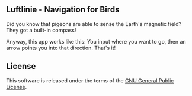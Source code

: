 ## Luftlinie - Navigation for Birds

Did you know that pigeons are able to sense the Earth's magnetic field? They got a built-in compass!

Anyway, this app works like this: You input where you want to go, then an arrow points you into that direction. That's it!

## License

This software is released under the terms of the [GNU General Public License](http://www.gnu.org/licenses/gpl-3.0.html).
